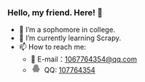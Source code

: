 ### Hello, my friend. Here! 👋

<!--
**allwaysLove/allwaysLove** is a ✨ _special_ ✨ repository because its `README.md` (this file) appears on your GitHub profile.

Here are some ideas to get you started:

- 🔭 I’m currently working on ...
- 🌱 I’m currently learning ...
- 👯 I’m looking to collaborate on ...
- 🤔 I’m looking for help with ...
- 💬 Ask me about ...
- 📫 How to reach me: ...
- 😄 Pronouns: ...
- ⚡ Fun fact: ...
-->

- 🔭 I’m a sophomore in college.
- 🌱 I’m currently learning Scrapy.
- 📫 How to reach me: 
  - :email: E-mail：1067764354@qq.com
  -    <img src="https://github.com/allwaysLove/allwaysLove/blob/master/QQ-icon.png" width="18em" style="margin-left: 0.1em;"/></div>&nbsp;&nbsp;QQ: <a href="tencent://AddContact/?fromId=45&fromSubId=1&subcmd=all&uin=1067764354&website=www.oicqzone.com">107764354</a>

<!--
[![Anurag's github stats](https://github-readme-stats.vercel.app/api?username=allwaysLove)](https://github.com/anuraghazra/github-readme-stats)
<img src="https://github.com/allwaysLove/allwaysLove/blob/master/QQ-icon.svg" width="18em" style="margin-left: 0.1em;"/></div>&nbsp;&nbsp;QQ: <a href="tencent://AddContact/?fromId=45&fromSubId=1&subcmd=all&uin=1067764354&website=www.oicqzone.com">107764354</a>
-->
